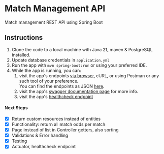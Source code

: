 # Match Management API
Match management REST API using Spring Boot

## Instructions

1. Clone the code to a local machine with Java 21, maven & PostgreSQL installed.
2. Update database credentials in `application.yml`
3. Run the app with `mvn spring-boot:run` or using your preferred IDE.
4. While the app is running, you can:
   1. visit the app's endpoints [via browser](http://localhost:8080/matches), cURL, or using Postman or any such tool of your preference. </br> You can find the endpoints as JSON [here](https://github.com/ZapDos7/match-management-demo/tree/main/src/main/resources/endpoints).
   2. visit the app's [swagger documentation page](http://localhost:8080/swagger-ui.html) for more info.
   3. visit the app's [healthcheck endpoint](http://localhost:8080/actuator/health)

#### Next Steps
- [x] Return custom resources instead of entities 
- [x] Functionality: return all match odds per match
- [x] Page instead of list in Controller getters, also sorting
- [x] Validations & Error handling
- [x] Testing
- [x] Actuator, healthcheck endpoint
